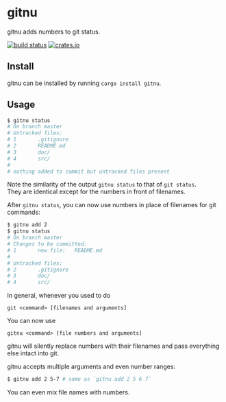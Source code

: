 # gitnu

gitnu adds numbers to git status.

[![build status](https://github.com/nguyenvukhang/gitnu/workflows/ci/badge.svg)](https://github.com/nguyenvukhang/gitnu/actions)
[![crates.io](https://img.shields.io/crates/dr/gitnu?color=brightgreen)](https://crates.io/crates/gitnu)

## Install

gitnu can be installed by running `cargo install gitnu`.

## Usage

```bash
$ gitnu status
# On branch master
# Untracked files:
# 1       .gitignore
# 2       README.md
# 3       doc/
# 4       src/
#
# nothing added to commit but untracked files present
```

Note the similarity of the output `gitnu status` to that of `git status`.  
They are identical except for the numbers in front of filenames.

After `gitnu status`, you can now use numbers in place of filenames for git
commands:

```bash
$ gitnu add 2
$ gitnu status
# On branch master
# Changes to be committed:
# 1       new file:   README.md
#
# Untracked files:
# 2       .gitignore
# 3       doc/
# 4       src/
```

In general, whenever you used to do

```
git <command> [filenames and arguments]
```

You can now use

```
gitnu <command> [file numbers and arguments]
```

gitnu will silently replace numbers with their filenames and pass everything
else intact into git.

gitnu accepts multiple arguments and even number ranges:

```bash
$ gitnu add 2 5-7 # same as `gitnu add 2 5 6 7`
```

You can even mix file names with numbers.
